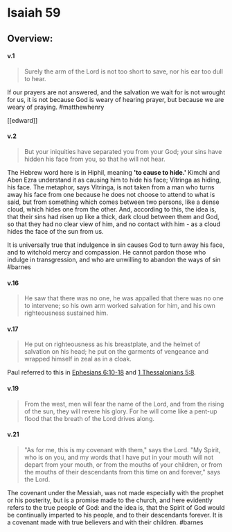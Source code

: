 # Isaiah 59

## Overview:



#### v.1
>Surely the arm of the Lord is not too short to save, nor his ear too dull to hear.

If our prayers are not answered, and the salvation we wait for is not wrought for us, it is not because God is weary of hearing prayer, but because we are weary of praying.
#matthewhenry 

[[edward]]

#### v.2
>But your iniquities have separated you from your God; your sins have hidden his face from you, so that he will not hear. 

The Hebrew word here is in Hiphil, meaning **'to cause to hide.'** Kimchi and Aben Ezra understand it as causing him to hide his face; Vitringa as hiding, his face. The metaphor, says Vitringa, is not taken from a man who turns away his face from one because he does not choose to attend to what is said, but from something which comes between two persons, like a dense cloud, which hides one from the other. And, according to this, the idea is, that their sins had risen up like a thick, dark cloud between them and God, so that they had no clear view of him, and no contact with him - as a cloud hides the face of the sun from us.

It is universally true that indulgence in sin causes God to turn away his face, and to witchold mercy and compassion. He cannot pardon those who indulge in transgression, and who are unwilling to abandon the ways of sin
#barnes 

#### v.16
>He saw that there was no one, he was appalled that there was no one to intervene; so his own arm worked salvation for him, and his own righteousness sustained him.

#### v.17
>He put on righteousness as his breastplate, and the helmet of salvation on his head; he put on the garments of vengeance and wrapped himself in zeal as in a cloak.

Paul referred to this in [Ephesians 6:10-18](Ephesians6) and [1 Thessalonians 5:8](1Thess5#v.8).

#### v.19
>From the west, men will fear the name of the Lord, and from the rising of the sun, they will revere his glory. For he will come like a pent-up flood that the breath of the Lord drives along.

#### v.21
>"As for me, this is my covenant with them," says the Lord. "My Spirit, who is on you, and my words that I have put in your mouth will not depart from your mouth, or from the mouths of your children, or from the mouths of their descendants from this time on and forever," says the Lord.

The covenant under the Messiah, was not made especially with the prophet or his posterity, but is a promise made to the church, and here evidently refers to the true people of God: and the idea is, that the Spirit of God would be continually imparted to his people, and to their descendants forever. It is a covenant made with true believers and with their children.
#barnes 